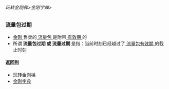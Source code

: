 ###### 玩转金刚梯>金刚字典>

### 流量包过期

- [ 金刚 ]()售卖的[ 流量包 ]()是附带[ 有效期 ]()的
- 所谓<strong> 流量包过期 或 流量过期 </strong >是指：当前时刻已经越过了[ 流量包有效期 ]()的截止时刻

#### 返回到
- [玩转金刚梯](https://github.com/a2zitpro/web/blob/master/LadderFree/A.md)
- [金刚字典](https://github.com/a2zitpro/web/blob/master/LadderFree/kkDictionary/KKDictionary.md)

